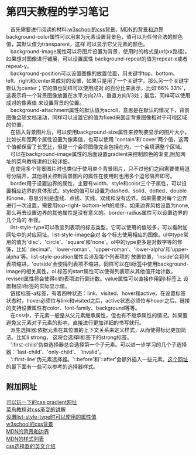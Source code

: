 # 第四天教程的学习笔记

  &nbsp;&nbsp;&nbsp;首先需要进行阅读的材料:[w3school的css背景](https://www.w3school.com.cn/css/css_background.asp)、[MDN的背景和边界](https://developer.mozilla.org/en-US/docs/Learn/CSS/Building_blocks/Backgrounds_and_borders)
  background-color属性可以用来为元素设置背景色，值可以为任何合法的颜色值，其默认值为transparent，这样
  可以显示它父元素的颜色。
  <br>&nbsp;&nbsp;&nbsp;background-image属性可以将图片设置为背景，使用时的格式是url(xx路径)。如果想对图像进行铺展，可以设置属性
  background-repeat的值为repeat-x或者repeat-y。
  <br>&nbsp;&nbsp;&nbsp;background-position可以设置图像的放置位置，用关键字top、bottom、
  left、right和center来成对的设置，如果只是用了一个关键字，那么另一个关键字默认为center；它的值也同样可以使用成对
  的百分比来表示，比如'66% 33%'，这表示将一个背景图像放置在水平方向2/3，垂直方向1/3处；最后，同样可以使用成对的像素值
  来设置背景的位置。
  <br>&nbsp;&nbsp;&nbsp;background-attachment属性的默认值为scroll，意思是在默认的情况下，背景图像会随文档滚动，同样可以设置它的值为fixed来固定背景图像相对于可视区域的位置。
 <br>&nbsp;&nbsp;&nbsp;在插入背景图片后，可以使用background-size属性来控制要显示的图片大小，比如长和宽两个属性设置为像素值，也可以使用
 'contain'和'cover'两个值，这两个值都保留了长宽比，但是一个会将图像完全包括在内，一个会填满整个区域。
 <br>&nbsp;&nbsp;&nbsp;可以在background-image属性的后面设置gradient来控制颜色的渐变,附加网址的菜鸟教程讲的比较详细。
 <br>&nbsp;&nbsp;&nbsp;在使用多个背景图片时也类似于使用单个背景图片，只不过他们之间需要使用逗号分隔开，其他相关控制背景图片的属性在使用时也用多个逗号隔开即可。
 <br>&nbsp;&nbsp;&nbsp;border用于设置边界的属性，主要有width、style和color三个子属性，可以设置相应边界的具体形式。style的值可以设置为dashed、solid、dotted、double和none，意思分别是虚线、点线、实线、双线和没有边界。如果需要对每个边界进行一次设置，需要用top-right-
 bottom-left的顺序。如果边界风格设置为none,那么再去设置边界的其他属性是没有意义的。border-radius属性可以设置边界的几个角的
 半径。
 <br>&nbsp;&nbsp;&nbsp;list-style-type可以改变列表项的标志类型，它可以使用的值较多，可以看附加网址中的对应网址。list-style-image会对
 各个标志使用相应的图像。ul中type常用的值为'disc'、'circle'、'square'和'none'。ol中的type更多是对数字等的修饰，比如
 'decimal'、'lower-roman'、'upper-roman'、'lower-alpha'和'upper-alpha'等。list-style-position属性会涉及每个列表项的
 放置位置，'inside'会将列表项缩进，'outside'会使得列表项不缩进。同样可以在li标签中使用background-image的相关属性。ol
 标签的start属性可以使得列表项从其他值开始计数， revised属性将会使得ol的表项进行倒计数。value属性可以直接作用到li标签上
 设置相应li标签的实际显示值。
 <br>&nbsp;&nbsp;&nbsp;链接标签-a标签，有着四种状态：link、visited、hover和active，在设置标签状态时，hover必须位与link和visited之后，active状态必须位与hover之后。链接的支持设置属性有color、font-family、background等等。
 <br>&nbsp;&nbsp;&nbsp;在css中，子元素一般是从父元素继承属性，但也有不继承属性的情况。如果要避免父元素对子元素的影响，直接进行更加详细的书写就行。
 <br>&nbsp;&nbsp;&nbsp;派生选择器:依据元素在其位置的上下文关系来定义样式，从而使得标记更加简洁。比如li strong， 这将会选择li标签下的strong标签。
 <br>&nbsp;&nbsp;&nbsp;':first-child'伪类选择器总会选择第一个子元素。可以进一步学习的几个子选择器：'last-child'、'only-child'、
 'invalid'。
 <br>&nbsp;&nbsp;&nbsp;'::first-line'伪元素选择器。'::before'和'::after'会额外插入一些元素。[这个网址](https://developer.mozilla.org/en-US/docs/Learn/CSS/Building_blocks/Selectors/Pseudo-classes_and_pseudo-elements)的最下面有一些可以参考的选择器样式。

## 附加网址
  [可以玩一下的css gradient网址](https://cssgradient.io/)
  <br>[菜鸟教程对css渐变的讲解](https://www.runoob.com/css3/css3-gradients.html)
  <br>[设置list-style-type时可以使用的属性值](https://www.w3school.com.cn/cssref/pr_list-style-type.asp)
  <br>[w3school的css背景](https://www.w3school.com.cn/css/css_background.asp)
  <br>[MDN的背景和边界](https://developer.mozilla.org/en-US/docs/Learn/CSS/Building_blocks/Backgrounds_and_borders)
  <br>[MDN的样式列表](https://developer.mozilla.org/zh-CN/docs/Learn/CSS/%E4%B8%BA%E6%96%87%E6%9C%AC%E6%B7%BB%E5%8A%A0%E6%A0%B7%E5%BC%8F/Styling_lists)
  <br>[css选择器的英文介绍](https://developer.mozilla.org/en-US/docs/Learn/CSS/Building_blocks/Selectors/Pseudo-classes_and_pseudo-elements)
  <br>


